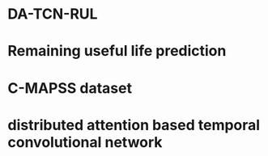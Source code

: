 # DA-TCN-RUL
# Remaining useful life prediction
# C-MAPSS dataset 
# distributed attention based temporal convolutional network
